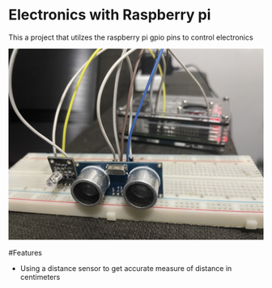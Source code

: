 # Electronics with Raspberry pi
This a project that utilzes the raspberry pi gpio pins to control electronics

![image](project-image.jpg)

#Features
- Using a distance sensor to get accurate measure of distance in centimeters
